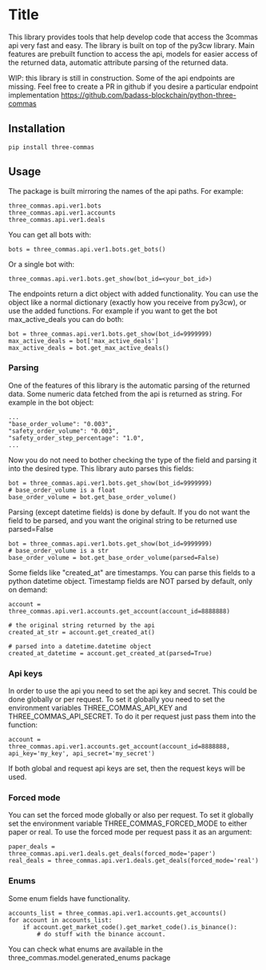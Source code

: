 # Title

This library provides tools that help develop code that access the 3commas api very fast and easy. 
The library is built on top of the py3cw library.
Main features are prebuilt function to access the api, models for easier access of the returned data, 
automatic attribute parsing of the returned data.

WIP: this library is still in construction. Some of the api endpoints are missing. Feel free to create a PR in github 
if you desire a particular endpoint implementation https://github.com/badass-blockchain/python-three-commas

## Installation

    pip install three-commas

## Usage

The package is built mirroring the names of the api paths. For example:

    three_commas.api.ver1.bots
    three_commas.api.ver1.accounts
    three_commas.api.ver1.deals

You can get all bots with: 

    bots = three_commas.api.ver1.bots.get_bots()

Or a single bot with:

    three_commas.api.ver1.bots.get_show(bot_id=<your_bot_id>)

The endpoints return a dict object with added functionality. You can use the object like a normal dictionary 
(exactly how you receive from py3cw), or use the added functions. 
For example if you want to get the bot max_active_deals you can do both:

    bot = three_commas.api.ver1.bots.get_show(bot_id=9999999)
    max_active_deals = bot['max_active_deals']
    max_active_deals = bot.get_max_active_deals()

### Parsing
One of the features of this library is the automatic parsing of the returned data. 
Some numeric data fetched from the api is returned as string. For example in the bot object:

    ...
    "base_order_volume": "0.003",
    "safety_order_volume": "0.003",
    "safety_order_step_percentage": "1.0",
    ...

Now you do not need to bother checking the type of the field and parsing it into the desired type.
This library auto parses this fields:

    bot = three_commas.api.ver1.bots.get_show(bot_id=9999999)
    # base_order_volume is a float
    base_order_volume = bot.get_base_order_volume() 

    
Parsing (except datetime fields) is done by default. 
If you do not want the field to be parsed, and you want the original string to be returned use parsed=False

    bot = three_commas.api.ver1.bots.get_show(bot_id=9999999)
    # base_order_volume is a str
    base_order_volume = bot.get_base_order_volume(parsed=False) 


Some fields like "created_at" are timestamps. You can parse this fields to a python datetime object. 
Timestamp fields are NOT parsed by default, only on demand:

    account = three_commas.api.ver1.accounts.get_account(account_id=8888888)

    # the original string returned by the api
    created_at_str = account.get_created_at() 

    # parsed into a datetime.datetime object
    created_at_datetime = account.get_created_at(parsed=True) 


### Api keys

In order to use the api you need to set the api key and secret. This could be done globally or per request.
To set it globally you need to set the environment variables THREE_COMMAS_API_KEY and THREE_COMMAS_API_SECRET.
To do it per request just pass them into the function:

    account = three_commas.api.ver1.accounts.get_account(account_id=8888888, api_key='my_key', api_secret='my_secret')

If both global and request api keys are set, then the request keys will be used. 

### Forced mode

You can set the forced mode globally or also per request.
To set it globally set the environment variable THREE_COMMAS_FORCED_MODE to either paper or real.
To use the forced mode per request pass it as an argument:

    paper_deals = three_commas.api.ver1.deals.get_deals(forced_mode='paper')
    real_deals = three_commas.api.ver1.deals.get_deals(forced_mode='real')


### Enums

Some enum fields have functionality. 

    accounts_list = three_commas.api.ver1.accounts.get_accounts()
    for account in accounts_list:
        if account.get_market_code().get_market_code().is_binance():
            # do stuff with the binance account.

You can check what enums are available in the three_commas.model.generated_enums package


